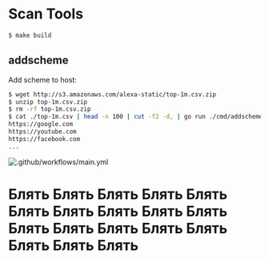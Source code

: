 # Scan Tools

```zsh
$ make build
```

## addscheme

Add scheme to host:

```zsh
$ wget http://s3.amazonaws.com/alexa-static/top-1m.csv.zip
$ unzip top-1m.csv.zip
$ rm -rf top-1m.csv.zip
$ cat ./top-1m.csv | head -n 100 | cut -f2 -d, | go run ./cmd/addscheme
https://google.com
https://youtube.com
https://facebook.com
...
```

![.github/workflows/main.yml](https://github.com/tz4678/scan-tools/workflows/.github/workflows/main.yml/badge.svg)

# Блять Блять Блять Блять Блять Блять Блять Блять Блять Блять Блять Блять Блять Блять Блять Блять Блять Блять

